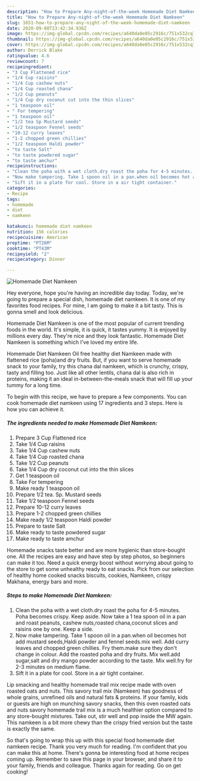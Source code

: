 ```yaml
---
description: "How to Prepare Any-night-of-the-week Homemade Diet Namkeen"
title: "How to Prepare Any-night-of-the-week Homemade Diet Namkeen"
slug: 1651-how-to-prepare-any-night-of-the-week-homemade-diet-namkeen
date: 2020-09-08T23:42:34.936Z
image: https://img-global.cpcdn.com/recipes/a640da0e05c2916c/751x532cq70/homemade-diet-namkeen-recipe-main-photo.jpg
thumbnail: https://img-global.cpcdn.com/recipes/a640da0e05c2916c/751x532cq70/homemade-diet-namkeen-recipe-main-photo.jpg
cover: https://img-global.cpcdn.com/recipes/a640da0e05c2916c/751x532cq70/homemade-diet-namkeen-recipe-main-photo.jpg
author: Derrick Blake
ratingvalue: 4.6
reviewcount: 7
recipeingredient:
- "3 Cup Flattened rice"
- "1/4 Cup raisins"
- "1/4 Cup cashew nuts"
- "1/4 Cup roasted chana"
- "1/2 Cup peanuts"
- "1/4 Cup dry coconut cut into the thin slices"
- "1 teaspoon oil"
- " For tempering"
- "1 teaspoon oil"
- "1/2 tea Sp Mustard seeds"
- "1/2 teaspoon Fennel seeds"
- "10-12 curry leaves"
- "1-2 chopped green chillies"
- "1/2 teaspoon Haldi powder"
- "to taste Salt"
- "to taste powdered sugar"
- "to taste amchur"
recipeinstructions:
- "Clean the poha with a wet cloth.dry roast the poha for 4-5 minutes. Poha becomes crispy. Keep aside. Now take a 1 tea spoon oil in a pan and roast peanuts, cashew nuts,roasted chana,coconut slices and raisins one by one. Keep a side."
- "Now make tampering. Take 1 spoon oil in a pan.when oil becomes hot add mustard seeds,Haldi powder and fennel seeds.mix well. Add curry leaves and chopped green chillies. Fry them.make sure they don&#39;t change in colour. Add the roasted poha and dry fruits. Mix well.add sugar,salt and dry mango powder according to the taste. Mix well.fry for 2-3 minutes on medium flame."
- "Sift it in a plate for cool. Store in a air tight container."
categories:
- Recipe
tags:
- homemade
- diet
- namkeen

katakunci: homemade diet namkeen 
nutrition: 156 calories
recipecuisine: American
preptime: "PT26M"
cooktime: "PT43M"
recipeyield: "2"
recipecategory: Dinner

---
```



![Homemade Diet Namkeen](https://img-global.cpcdn.com/recipes/a640da0e05c2916c/751x532cq70/homemade-diet-namkeen-recipe-main-photo.jpg)

Hey everyone, hope you're having an incredible day today. Today, we're going to prepare a special dish, homemade diet namkeen. It is one of my favorites food recipes. For mine, I am going to make it a bit tasty. This is gonna smell and look delicious.

Homemade Diet Namkeen is one of the most popular of current trending foods in the world. It's simple, it is quick, it tastes yummy. It is enjoyed by millions every day. They're nice and they look fantastic. Homemade Diet Namkeen is something which I've loved my entire life.

Homemade Diet Namkeen Oil free healthy diet Namkeen made with flattened rice (poha)and dry fruits. But, if you want to serve homemade snack to your family, try this chana dal namkeen, which is crunchy, crispy, tasty and filling too. Just like all other lentils, chana dal is also rich in proteins, making it an ideal in-between-the-meals snack that will fill up your tummy for a long time.


To begin with this recipe, we have to prepare a few components. You can cook homemade diet namkeen using 17 ingredients and 3 steps. Here is how you can achieve it.

<!--inarticleads1-->

##### The ingredients needed to make Homemade Diet Namkeen:

1. Prepare 3 Cup Flattened rice
1. Take 1/4 Cup raisins
1. Take 1/4 Cup cashew nuts
1. Take 1/4 Cup roasted chana
1. Take 1/2 Cup peanuts
1. Take 1/4 Cup dry coconut cut into the thin slices
1. Get 1 teaspoon oil
1. Take  For tempering
1. Make ready 1 teaspoon oil
1. Prepare 1/2 tea. Sp. Mustard seeds
1. Take 1/2 teaspoon Fennel seeds
1. Prepare 10-12 curry leaves
1. Prepare 1-2 chopped green chillies
1. Make ready 1/2 teaspoon Haldi powder
1. Prepare to taste Salt
1. Make ready to taste powdered sugar
1. Make ready to taste amchur


Homemade snacks taste better and are more hygienic than store-bought one. All the recipes are easy and have step by step photos, so beginners can make it too. Need a quick energy boost without worrying about going to the store to get some unhealthy ready to eat snacks. Pick from our selection of healthy home cooked snacks biscuits, cookies, Namkeen, crispy Makhana, energy bars and more. 

<!--inarticleads2-->

##### Steps to make Homemade Diet Namkeen:

1. Clean the poha with a wet cloth.dry roast the poha for 4-5 minutes. Poha becomes crispy. Keep aside. Now take a 1 tea spoon oil in a pan and roast peanuts, cashew nuts,roasted chana,coconut slices and raisins one by one. Keep a side.
1. Now make tampering. Take 1 spoon oil in a pan.when oil becomes hot add mustard seeds,Haldi powder and fennel seeds.mix well. Add curry leaves and chopped green chillies. Fry them.make sure they don&#39;t change in colour. Add the roasted poha and dry fruits. Mix well.add sugar,salt and dry mango powder according to the taste. Mix well.fry for 2-3 minutes on medium flame.
1. Sift it in a plate for cool. Store in a air tight container.


Lip smacking and healthy homemade trail mix recipe made with oven roasted oats and nuts. This savory trail mix (Namkeen) has goodness of whole grains, unrefined oils and natural fats &amp; proteins. If your family, kids or guests are high on munching savory snacks, then this oven roasted oats and nuts savory homemade trail mix is a much healthier option compared to any store-bought mixtures. Take out, stir well and pop inside the MW again. This namkeen is a bit more chewy than the crispy fried version but the taste is exactly the same. 

So that's going to wrap this up with this special food homemade diet namkeen recipe. Thank you very much for reading. I'm confident that you can make this at home. There's gonna be interesting food at home recipes coming up. Remember to save this page in your browser, and share it to your family, friends and colleague. Thanks again for reading. Go on get cooking!
